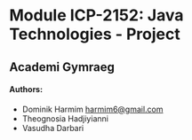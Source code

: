 # Module ICP-2152: Java Technologies - Project
## Academi Gymraeg

#### Authors:
- Dominik Harmim <harmim6@gmail.com>
- Theognosia Hadjiyianni
- Vasudha Darbari
